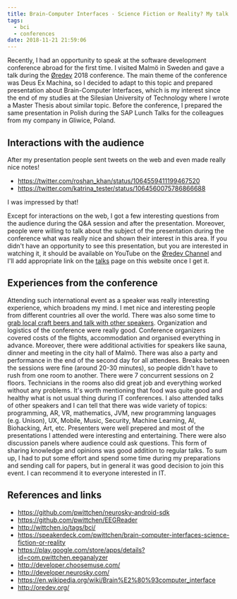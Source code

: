```yaml
---
title: Brain-Computer Interfaces - Science Fiction or Reality? My talk at Øredev 2018
tags:
  - bci
  - conferences
date: 2018-11-21 21:59:06
---
```



Recently, I had an opportunity to speak at the software development conference abroad for the first time. I visited Malmö in Sweden and gave a talk during the [Øredev](http://oredev.org/) 2018 conference. The main theme of the conference was Deus Ex Machina, so I decided to adapt to this topic and prepared presentation about Brain-Computer Interfaces, which is my interest since the end of my studies at the Silesian University of Technology where I wrote a Master Thesis about similar topic. Before the conference, I prepared the same presentation in Polish during the SAP Lunch Talks for the colleagues from my company in Gliwice, Poland.

<script async class="speakerdeck-embed" data-id="0d3626bc99734bf1b7d6468960bbb523" data-ratio="1.77777777777778" src="//speakerdeck.com/assets/embed.js"></script>

## Interactions with the audience

After my presentation people sent tweets on the web and even made really nice notes!

- https://twitter.com/roshan_khan/status/1064559411199467520
- https://twitter.com/katrina_tester/status/1064560075786866688

I was impressed by that!

Except for interactions on the web, I got a few interesting questions from the audience during the Q&A session and after the presentation. Moreover, people were willing to talk about the subject of the presentation during the conference what was really nice and shown their interest in this area. If you didn't have an opportunity to see this presentation, but you are interested in watching it, it should be available on YouTube on the [Øredev Channel](https://www.youtube.com/channel/UC0XtR2kcXnqtfrGSsxM8oAg) and I'll add appropriate link on the [talks](http://wittchen.io/talks/) page on this website once I get it.

## Experiences from the conference

Attending such international event as a speaker was really interesting experience, which broadens my mind. I met nice and interesting people from different countries all over the world. There was also some time to [grab local craft beers and talk with other speakers](https://twitter.com/KevinMost7/status/1064158140143419394). Organization and logistics of the conference were really good. Conference organizers covered costs of the flights, accommodation and organised everything in advance. Moreover, there were additional activities for speakers like sauna, dinner and meeting in the city hall of Malmö. There was also a party and performance in the end of the second day for all attendees. Breaks between the sessions were fine (around 20-30 minutes), so people didn't have to rush from one room to another. There were 7 concurrent sessions on 2 floors. Technicians in the rooms also did great job and everything worked without any problems. It's worth mentioning that food was quite good and healthy what is not usual thing during IT conferences. I also attended talks of other speakers and I can tell that there was wide variety of topics: programming, AR, VR, mathematics, JVM, new programming languages (e.g. Unison), UX, Mobile, Music, Security, Machine Learning, AI, Biohacking, Art, etc. Presenters were well prepered and most of the presentations I attended were interesting and entertaining. There were also discussion panels where audience could ask questions. This form of sharing knowledge and opinions was good addition to regular talks. To sum up, I had to put some effort and spend some time during my preparations and sending call for papers, but in general it was good decision to join this event. I can recommend it to everyone interested in IT.

## References and links
- https://github.com/pwittchen/neurosky-android-sdk
- https://github.com/pwittchen/EEGReader
- http://wittchen.io/tags/bci/
- https://speakerdeck.com/pwittchen/brain-computer-interfaces-science-fiction-or-reality
- https://play.google.com/store/apps/details?id=com.pwittchen.eeganalyzer
- http://developer.choosemuse.com/
- http://developer.neurosky.com/
- https://en.wikipedia.org/wiki/Brain%E2%80%93computer_interface
- http://oredev.org/

